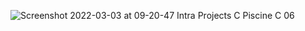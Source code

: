 ![Screenshot 2022-03-03 at 09-20-47 Intra Projects C Piscine C 06](https://user-images.githubusercontent.com/97709643/156463081-0df4cdc1-d2b1-4f6a-9488-9c96e7254a6b.png)
